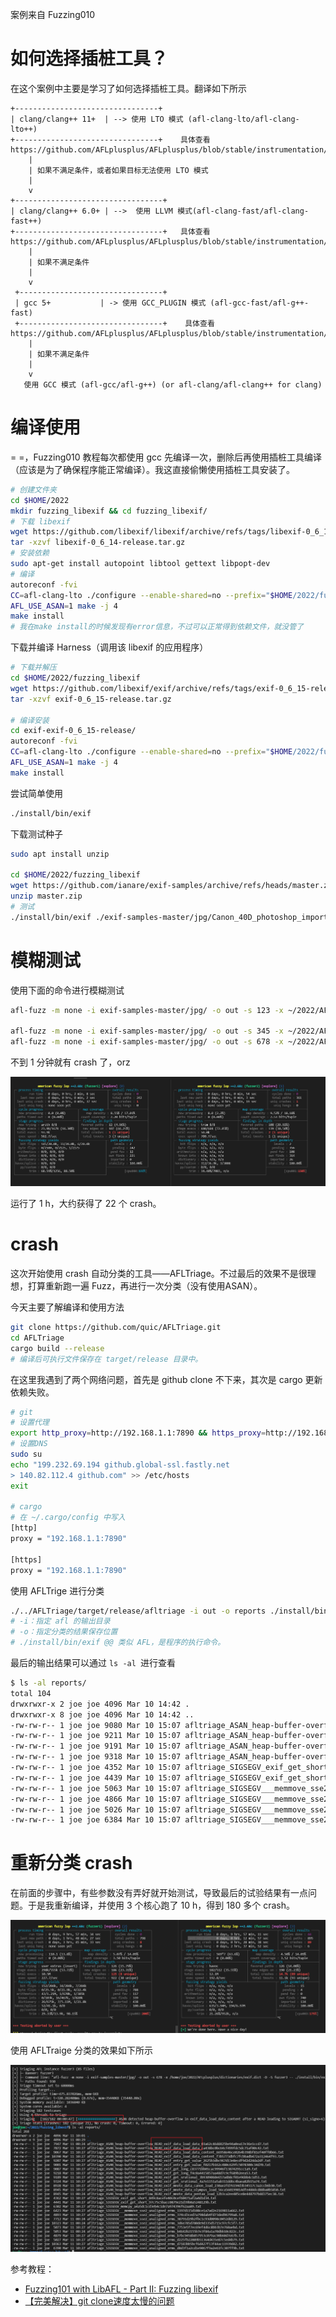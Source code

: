 
案例来自 Fuzzing010

# 如何选择插桩工具？

在这个案例中主要是学习了如何选择插桩工具。翻译如下所示

```
+--------------------------------+
| clang/clang++ 11+  | --> 使用 LTO 模式 (afl-clang-lto/afl-clang-lto++)
+--------------------------------+    具体查看 https://github.com/AFLplusplus/AFLplusplus/blob/stable/instrumentation/README.lto.md
    |
    | 如果不满足条件，或者如果目标无法使用 LTO 模式
    |
    v
+---------------------------------+
| clang/clang++ 6.0+ | -->  使用 LLVM 模式(afl-clang-fast/afl-clang-fast++)
+---------------------------------+   具体查看 https://github.com/AFLplusplus/AFLplusplus/blob/stable/instrumentation/README.llvm.md
    |
    | 如果不满足条件
    |
    v
 +--------------------------------+
 | gcc 5+           | -> 使用 GCC_PLUGIN 模式 (afl-gcc-fast/afl-g++-fast)
 +--------------------------------+    具体查看 https://github.com/AFLplusplus/AFLplusplus/blob/stable/instrumentation/README.gcc_plugin.md
    |
    | 如果不满足条件
    |
    v
   使用 GCC 模式 (afl-gcc/afl-g++) (or afl-clang/afl-clang++ for clang)
```


# 编译使用

= =，Fuzzing010 教程每次都使用 gcc 先编译一次，删除后再使用插桩工具编译（应该是为了确保程序能正常编译）。我这直接偷懒使用插桩工具安装了。

```bash
# 创建文件夹
cd $HOME/2022
mkdir fuzzing_libexif && cd fuzzing_libexif/
# 下载 libexif
wget https://github.com/libexif/libexif/archive/refs/tags/libexif-0_6_14-release.tar.gz
tar -xzvf libexif-0_6_14-release.tar.gz
# 安装依赖
sudo apt-get install autopoint libtool gettext libpopt-dev
# 编译
autoreconf -fvi
CC=afl-clang-lto ./configure --enable-shared=no --prefix="$HOME/2022/fuzzing_libexif/install/"
AFL_USE_ASAN=1 make -j 4
make install
# 我在make install的时候发现有error信息，不过可以正常得到依赖文件，就没管了
```

下载并编译 Harness（调用该 libexif 的应用程序）
```bash
# 下载并解压
cd $HOME/2022/fuzzing_libexif
wget https://github.com/libexif/exif/archive/refs/tags/exif-0_6_15-release.tar.gz
tar -xzvf exif-0_6_15-release.tar.gz

# 编译安装
cd exif-exif-0_6_15-release/
autoreconf -fvi
CC=afl-clang-lto ./configure --enable-shared=no --prefix="$HOME/2022/fuzzing_libexif/install/" PKG_CONFIG_PATH="$HOME/2022/fuzzing_libexif/install/lib/pkgconfig"
AFL_USE_ASAN=1 make -j 4
make install
```

尝试简单使用
```bash
./install/bin/exif
```

下载测试种子
```bash
sudo apt install unzip

cd $HOME/2022/fuzzing_libexif
wget https://github.com/ianare/exif-samples/archive/refs/heads/master.zip
unzip master.zip
# 测试
./install/bin/exif ./exif-samples-master/jpg/Canon_40D_photoshop_import.jpg
```

# 模糊测试

使用下面的命令进行模糊测试
```bash
afl-fuzz -m none -i exif-samples-master/jpg/ -o out -s 123 -x ~/2022/AFLplusplus/dictionaries/exif.dict -D -M fuzzer1 -- ./install/bin/exif @@

afl-fuzz -m none -i exif-samples-master/jpg/ -o out -s 345 -x ~/2022/AFLplusplus/dictionaries/exif.dict -D -S fuzzer2 -- ./install/bin/exif @@
afl-fuzz -m none -i exif-samples-master/jpg/ -o out -s 678 -x ~/2022/AFLplusplus/dictionaries/exif.dict -D -S fuzzer3 -- ./install/bin/exif @@
```

不到 1 分钟就有 crash 了，orz

![](./images/22.png)

运行了 1 h，大约获得了 22 个 crash。

# crash

这次开始使用 crash 自动分类的工具——AFLTriage。不过最后的效果不是很理想，打算重新跑一遍 Fuzz，再进行一次分类（没有使用ASAN）。

今天主要了解编译和使用方法
```bash
git clone https://github.com/quic/AFLTriage.git
cd AFLTriage
cargo build --release
# 编译后可执行文件保存在 target/release 目录中。
```

在这里我遇到了两个网络问题，首先是 github clone 不下来，其次是 cargo 更新依赖失败。
```bash
# git
# 设置代理
export http_proxy=http://192.168.1.1:7890 && https_proxy=http://192.168.1.1:7890
# 设置DNS
sudo su 
echo "199.232.69.194 github.global-ssl.fastly.net
> 140.82.112.4 github.com" >> /etc/hosts
exit

# cargo
# 在 ~/.cargo/config 中写入
[http]
proxy = "192.168.1.1:7890"

[https]
proxy = "192.168.1.1:7890"
```
使用 AFLTrige 进行分类
```bash
./../AFLTriage/target/release/afltriage -i out -o reports ./install/bin/exif @@
# -i：指定 afl 的输出目录
# -o：指定分类的结果保存位置
# ./install/bin/exif @@ 类似 AFL，是程序的执行命令。
```
最后的输出结果可以通过 `ls -al `进行查看
```bash
$ ls -al reports/
total 104
drwxrwxr-x 2 joe joe 4096 Mar 10 14:42 .
drwxrwxr-x 8 joe joe 4096 Mar 10 14:42 ..
-rw-rw-r-- 1 joe joe 9080 Mar 10 15:07 afltriage_ASAN_heap-buffer-overflow_READ_exif_get_long_c83771bb01cac99946f13874291cc1a9.txt
-rw-rw-r-- 1 joe joe 9211 Mar 10 15:07 afltriage_ASAN_heap-buffer-overflow_READ_exif_get_long_f4c0a4415857aa48d7c9cf689b2eea53.txt
-rw-rw-r-- 1 joe joe 9191 Mar 10 15:07 afltriage_ASAN_heap-buffer-overflow_READ_exif_get_srational_3b9309060e657a4b8cf01e96bb4c1d51.txt
-rw-rw-r-- 1 joe joe 9318 Mar 10 15:07 afltriage_ASAN_heap-buffer-overflow_READ_exif_get_srational_4a7e1151a5ab311dd6c4baea82b15a74.txt
-rw-rw-r-- 1 joe joe 4352 Mar 10 15:07 afltriage_SIGSEGV_exif_get_short_849c8acefe40c0cef60471af2a4d1d34.txt
-rw-rw-r-- 1 joe joe 4439 Mar 10 15:07 afltriage_SIGSEGV_exif_get_short_97c75c5bacc0879e21d39b0a5248129b.txt
-rw-rw-r-- 1 joe joe 5063 Mar 10 15:07 afltriage_SIGSEGV___memmove_sse2_unaligned_erms_2d8ecddb9e4a964a90010a4331ceb46c.txt
-rw-rw-r-- 1 joe joe 4866 Mar 10 15:07 afltriage_SIGSEGV___memmove_sse2_unaligned_erms_374cd3ced7a798dab4fd73ded96799a8.txt
-rw-rw-r-- 1 joe joe 5026 Mar 10 15:07 afltriage_SIGSEGV___memmove_sse2_unaligned_erms_d225fb22089b51364d435e87c5ed4b79.txt
-rw-rw-r-- 1 joe joe 6384 Mar 10 15:07 afltriage_SIGSEGV___memmove_sse2_unaligned_erms_d8d3f1a2cd1e9067f9a2e61fc307ff9b.txt

```

# 重新分类 crash

在前面的步骤中，有些参数没有弄好就开始测试，导致最后的试验结果有一点问题。于是我重新编译，并使用 3 个核心跑了 10 h，得到 180 多个 crash。

![](./images/24.png)

使用 AFLTraige 分类的效果如下所示

![](./images/25.png)

参考教程：
- [Fuzzing101 with LibAFL - Part II: Fuzzing libexif](https://epi052.gitlab.io/notes-to-self/blog/2021-11-07-fuzzing-101-with-libafl-part-2/#triage)
- [【完美解决】git clone速度太慢的问题](https://blog.csdn.net/u013277209/article/details/108344344)